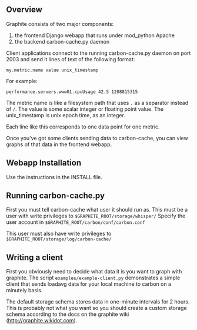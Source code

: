 ## Overview

Graphite consists of two major components:

1. the frontend Django webapp that runs under mod_python Apache
2. the backend carbon-cache.py daemon

Client applications connect to the running carbon-cache.py daemon on port 2003 and send it
lines of text of the following format:

    my.metric.name value unix_timestamp

For example:

    performance.servers.www01.cpuUsage 42.5 1208815315

The metric name is like a filesystem path that uses `.` as a separator instead of `/`.
The value is some scalar integer or floating point value.
The unix_timestamp is unix epoch time, as an integer.

Each line like this corresponds to one data point for one metric.

Once you've got some clients sending data to carbon-cache, you can view
graphs of that data in the frontend webapp.


## Webapp Installation

Use the instructions in the INSTALL file.


## Running carbon-cache.py

First you must tell carbon-cache what user it should run as.
This must be a user with write privileges to `$GRAPHITE_ROOT/storage/whisper/`
Specify the user account in `$GRAPHITE_ROOT/carbon/conf/carbon.conf`

This user must also have write privileges to `$GRAPHITE_ROOT/storage/log/carbon-cache/`


## Writing a client

First you obviously need to decide what data it is you want to graph with
graphite. The script `examples/example-client.py` demonstrates a simple client
that sends loadavg data for your local machine to carbon on a minutely basis.

The default storage schema stores data in one-minute intervals for 2 hours.
This is probably not what you want so you should create a custom storage schema
according to the docs on the graphite wiki (http://graphite.wikidot.com).
